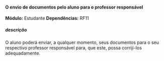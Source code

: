 #### O envio de documentos pelo aluno para o professor responsável

**Módulo:** Estudante
**Dependências:** RF11
##### descrição
O aluno poderá enviar, a qualquer momento, seus documentos  para o seu respectivo professor responsável para, que este, possa corrijí-los adequadamente.